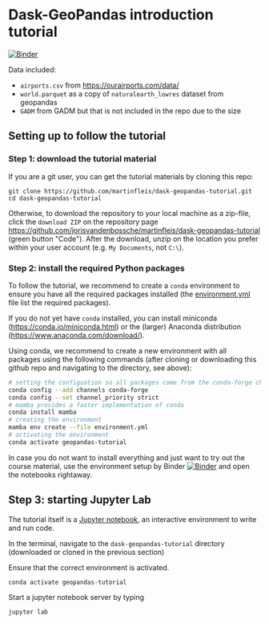 # Dask-GeoPandas introduction tutorial

[![Binder](https://mybinder.org/badge_logo.svg)](https://mybinder.org/v2/gh/martinfleis/dask-geopandas-tutorial/main?urlpath=lab/)

Data included:

- `airports.csv` from <https://ourairports.com/data/>
- `world.parquet` as a copy of `naturalearth_lowres` dataset from geopandas
- `GADM` from GADM but that is not included in the repo due to the size

## Setting up to follow the tutorial

### Step 1: download the tutorial material

If you are a git user, you can get the tutorial materials by cloning this repo:

```
git clone https://github.com/martinfleis/dask-geopandas-tutorial.git
cd dask-geopandas-tutorial
```

Otherwise, to download the repository to your local machine as a zip-file,
click the `download ZIP` on the repository page
<https://github.com/jorisvandenbossche/martinfleis/dask-geopandas-tutorial>
(green button "Code"). After the download, unzip on the location you prefer
within your user account (e.g. `My Documents`, not `C:\`).

### Step 2: install the required Python packages

To follow the tutorial, we recommend to create a `conda` environment to
ensure you have all the required packages installed (the
[environment.yml](environment.yml) file list the required packages).

If you do not yet have `conda` installed, you can install miniconda
(https://conda.io/miniconda.html) or the (larger) Anaconda distribution
(https://www.anaconda.com/download/).

Using conda, we recommend to create a new environment with all packages using
the following commands (after cloning or downloading this github repo and
navigating to the directory, see above):

```bash
# setting the configuation so all packages come from the conda-forge channel
conda config --add channels conda-forge
conda config --set channel_priority strict
# mamba provides a faster implementation of conda
conda install mamba
# creating the environment
mamba env create --file environment.yml
# activating the environment
conda activate geopandas-tutorial
```

In case you do not want to install everything and just want to try out the course material, use the environment setup by Binder [![Binder](https://mybinder.org/badge_logo.svg)](https://mybinder.org/v2/gh/martinfleis/dask-geopandas-tutorial/main?urlpath=lab/) and open the notebooks rightaway.

## Step 3: starting Jupyter Lab

The tutorial itself is a [Jupyter notebook](http://jupyter.org/), an interactive  environment to write and run code.

In the terminal, navigate to the `dask-geopandas-tutorial` directory (downloaded or cloned in the previous section)

Ensure that the correct environment is activated.

```
conda activate geopandas-tutorial
```

Start a jupyter notebook server by typing

```
jupyter lab
```
